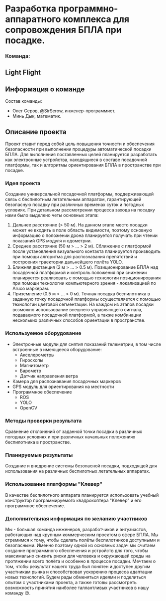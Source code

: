 # Разработка программно-аппаратного комплекса для сопровождения БПЛА при посадке.

### Команда:

## Light Flight

## Информация о команде

Состав команды:

* Олег Серов, @SirSerow, инженер-программист.
* Минь Дык, математик.

## Описание проекта

Проект ставит перед собой цель повышения точности и обеспечения безопасности при выполнении процедуры автоматической посадки БПЛА. Для выполнения поставленных целей планируется разработать как электронные устройства, находящиеся в составе посадочной платформы, так и алгоритмы ориентирования БПЛА в пространстве при посадке. 

### Идея проекта

Создание универсальной посадочной платформы, поддерживающей связь с беспилотным летательным аппаратом, гарантирующей безопасную посадку при различных временах суток и погодных условиях.
При детальном рассмотрении процесса захода на посадку нами было выделено четы основных этапа:
1. Дальнее расстояние (> 50 м). На данном этапе место посадки может не входить в поле область видимости, поэтому основную информацию о положении дрона планируется получать при чтении показаний GPS модуля и одометрии.
2. Среднее расстояние (50 м > ... > 2 м). Сближение с платформой после установления визуального контакта планируется производить при помощи алгоритма для распознавания препятствий и построения траектории дальнейшего полёта YOLO.
3. Ближняя дистанция (2 м > ... > 0.5 м). Позиционирование БПЛА над посадочной платформой и контроль положения при снижении планируется реализовать с помощью технологии позиционирования при помощи технологии компьютерного зрения - локализацией по Aruco маркерам.
4. Приземление (0.5 м > ... > 0 м). Точная посадка беспилотника в заданную точку посадочной платформы осуществляется с помощью технологии цветовой сегментации.
На каждом из этапов посадки возможно использование внешнего управляющего сигнала, подаваемого посадочной платформой, а также комбинации нескольких различных способов ориентации в пространстве.

### Используемое оборудование

* Электронные модули для снятия показаний телеметрии, в том числе встроенные в имеющееся оборудование:
  * Акселерометры
  * Гироскопы
  * Магнитометр
  * Барометр
  * Датчик направления ветра
* Камера для распознавания посадочных маркеров
* GPS модуль для ориентирования на местности
* Программное обеспечение
  * ROS
  * YOLO
  * OpenCV

### Методы проверки результата

Сравнение отклонений от заданной точки посадки в различных погодных условиях и при различных начальных положениях беспилотника в пространстве.

### Планируемые результаты

Создание и внедрение системы безопасной посадки, подходящей для использования на различных беспилотных летательных аппаратах.

### Использование платформы "Клевер"

В качестве беспилотного аппарата планируется использовать учебный конструктор программируемого квадрокоптера "Клевер" и его программное обеспечение.

### Дополнительная информация по желанию участников

Мы - большая команда инженеров, разработчиков и энтузиастов, работающих над крупным коммерческим проектом в сфере БПЛА. Мы стремимся к тому, чтобы сделать полёты беспилотников доступными и безопасными. Именно поэтому одной из основных задач мы считаем создание программного обеспечения и устройств для того, чтобы максимально снизить риски для человека и окружающей среды на протяжении всего полёта и особенно в процессе посадки. Мечтаем о том, чтобы результат нашего труда был понятен и доступен другим участникам рынка и способствовал ускорению процесса адаптации новых технологий. Будем рады обменяться идеями и поделиться опытом с участниками проекта, а также готовы рассмотреть возможность принятия наиболее таллантливых участников в нашу команду 😉.

